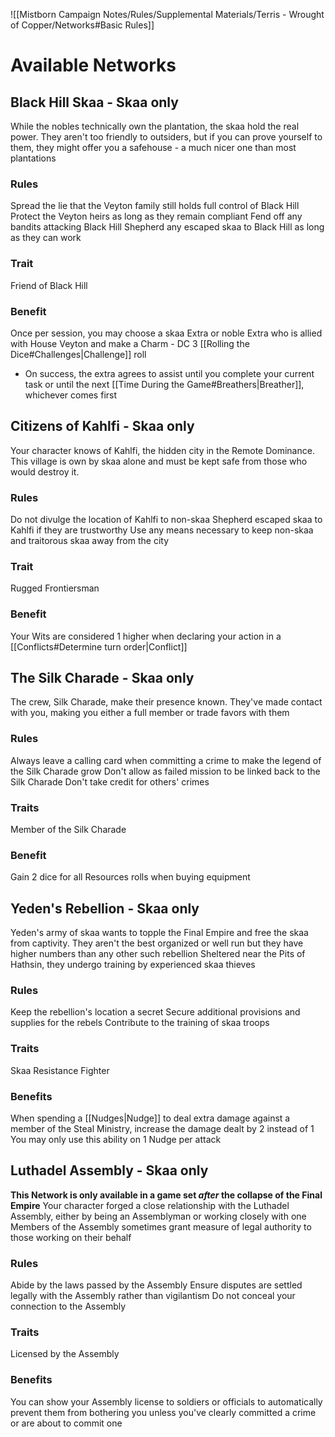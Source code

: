 ![[Mistborn Campaign Notes/Rules/Supplemental Materials/Terris - Wrought of Copper/Networks#Basic Rules]]
# Available Networks
## Black Hill Skaa - Skaa only
While the nobles technically own the plantation, the skaa hold the real power. They aren't too friendly to outsiders, but if you can prove yourself to them, they might offer you a safehouse - a much nicer one than most plantations
### Rules
Spread the lie that the Veyton family still holds full control of Black Hill
Protect the Veyton heirs as long as they remain compliant
Fend off any bandits attacking Black Hill
Shepherd any escaped skaa to Black Hill as long as they can work
### Trait
Friend of Black Hill
### Benefit
Once per session, you may choose a skaa Extra or noble Extra who is allied with House Veyton and make a Charm - DC 3 [[Rolling the Dice#Challenges|Challenge]] roll
- On success, the extra agrees to assist until you complete your current task or until the next [[Time During the Game#Breathers|Breather]], whichever comes first
## Citizens of Kahlfi - Skaa only
Your character knows of Kahlfi, the hidden city in the Remote Dominance. This village is own by skaa alone and must be kept safe from those who would destroy it.
### Rules
Do not divulge the location of Kahlfi to non-skaa
Shepherd escaped skaa to Kahlfi if they are trustworthy
Use any means necessary to keep non-skaa and traitorous skaa away from the city
### Trait
Rugged Frontiersman
### Benefit
Your Wits are considered 1 higher when declaring your action in a [[Conflicts#Determine turn order|Conflict]]
## The Silk Charade - Skaa only
The crew, Silk Charade, make their presence known. They've made contact with you, making you either a full member or trade favors with them
### Rules
Always leave a calling card when committing a crime to make the legend of the Silk Charade grow
Don't allow as failed mission to be linked back to the Silk Charade
Don't take credit for others' crimes
### Traits
Member of the Silk Charade
### Benefit
Gain 2 dice for all Resources rolls when buying equipment
## Yeden's Rebellion - Skaa only
Yeden's army of skaa wants to topple the Final Empire and free the skaa from captivity. They aren't the best organized or well run but they have higher numbers than any other such rebellion
Sheltered near the Pits of Hathsin, they undergo training by experienced skaa thieves
### Rules
Keep the rebellion's location a secret
Secure additional provisions and supplies for the rebels
Contribute to the training of skaa troops
### Traits
Skaa Resistance Fighter
### Benefits
When spending a [[Nudges|Nudge]] to deal extra damage against a member of the Steal Ministry, increase the damage dealt by 2 instead of 1
You may only use this ability on 1 Nudge per attack
## Luthadel Assembly - Skaa only
**This Network is only available in a game set _after_ the collapse of the Final Empire**
Your character forged a close relationship with the Luthadel Assembly, either by being an Assemblyman or working closely with one
Members of the Assembly sometimes grant measure of legal authority to those working on their behalf
### Rules
Abide by the laws passed by the Assembly
Ensure disputes are settled legally with the Assembly rather than vigilantism
Do not conceal your connection to the Assembly
### Traits
Licensed by the Assembly
### Benefits
You can show your Assembly license to soldiers or officials to automatically prevent them from bothering you unless you've clearly committed a crime or are about to commit one